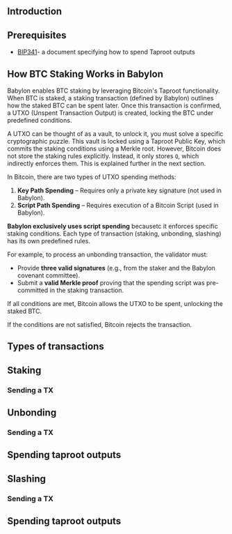 ## Introduction

## Prerequisites

- [BIP341](https://github.com/bitcoin/bips/blob/master/bip-0341.mediawiki)-
a document specifying how to spend Taproot outputs

## How BTC Staking Works in Babylon

Babylon enables BTC staking by leveraging Bitcoin's Taproot functionality.
When BTC is staked, a staking transaction (defined by Babylon) outlines
how the staked BTC can be spent later. Once this transaction is confirmed, a
UTXO (Unspent Transaction Output) is created, locking the BTC under predefined
conditions.

A UTXO can be thought of as a vault, to unlock it, you must solve a specific
cryptographic puzzle. This vault is locked using a Taproot Public Key, which
commits the staking conditions using a Merkle root. However, Bitcoin
does not store the staking rules explicitly. Instead, it only stores `Q`,
which indirectly enforces them. This is explained further in the next section.

In Bitcoin, there are two types of UTXO spending methods:

1. **Key Path Spending** – Requires only a private key signature
    (not used in Babylon).
2. **Script Path Spending** – Requires execution of a Bitcoin Script
    (used in Babylon).

**Babylon exclusively uses script spending** becausetc it enforces specific
staking conditions. Each type of transaction (staking, unbonding, slashing)
has its own predefined rules.

For example, to process an unbonding transaction, the validator must:

- Provide **three valid signatures** (e.g., from the staker and the
    Babylon covenant committee).
- Submit a **valid Merkle proof** proving that the spending script was
    pre-committed in the staking transaction.

If all conditions are met, Bitcoin allows the UTXO to be spent,
unlocking the staked BTC.

If the conditions are not satisfied, Bitcoin rejects the transaction.

## Types of transactions

## Staking

### Sending a TX

## Unbonding

### Sending a TX

## Spending taproot outputs

## Slashing

### Sending a TX

## Spending taproot outputs